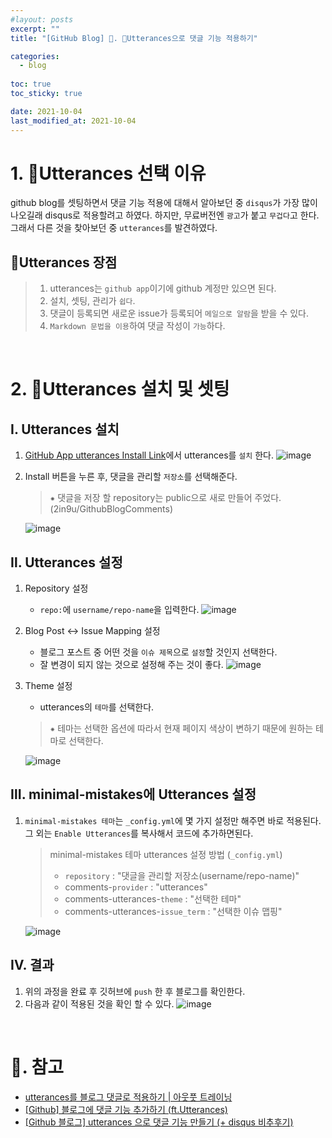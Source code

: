 ```yaml
---
#layout: posts
excerpt: ""
title: "[GitHub Blog] 📂. 🔮Utterances으로 댓글 기능 적용하기"

categories:
  - blog
  
toc: true
toc_sticky: true

date: 2021-10-04
last_modified_at: 2021-10-04
---
```


# 1. 🔮Utterances 선택 이유
github blog를 셋팅하면서 댓글 기능 적용에 대해서 알아보던 중 `disqus`가 가장 많이 나오길래 disqus로 적용할려고 하였다. 하지만, 무료버전엔 `광고`가 붙고 `무겁다`고 한다. 그래서 다른 것을 찾아보던 중 `utterances`를 발견하였다. 

## 🔮Utterances 장점
 > 1. utterances는 `github app`이기에 github 계정만 있으면 된다.  
 > 2. 설치, 셋팅, 관리가 `쉽다`.  
 > 3. 댓글이 등록되면 새로운 issue가 등록되어 `메일으로 알람`을 받을 수 있다.  
 > 4. `Markdown 문법을 이용`하여 댓글 작성이 `가능`하다.  

<br>

# 2. 🔮Utterances 설치 및 셋팅
## Ⅰ. Utterances 설치
1. [GitHub App utterances Install Link](https://github.com/apps/utterances
)에서 utterances를 `설치` 한다.
![image](../../assets/images/blog_img/2_utterances/utterances_install.png)

2. Install 버튼을 누른 후, 댓글을 관리할 `저장소`를 선택해준다. 
   > ⁕ 댓글을 저장 할 repository는 public으로 새로 만들어 주었다. (2in9u/GithubBlogComments)

    ![image](../../assets/images/blog_img/2_utterances/utterances_install_setting.png)

## Ⅱ. Utterances 설정
1. Repository 설정
   * `repo:`에 `username/repo-name`을 입력한다.
   ![image](../../assets/images/blog_img/2_utterances/utterances_repository_setting.png)

2. Blog Post ↔ Issue Mapping 설정
   * 블로그 포스트 중 어떤 것을 `이슈 제목`으로 `설정`할 것인지 선택한다.
   * 잘 변경이 되지 않는 것으로 설정해 주는 것이 좋다.
    ![image](../../assets/images/blog_img/2_utterances/utterances_issueMapping_setting.png)

3. Theme 설정
    * utterances의 `테마`를 선택한다.
    > ⁕ 테마는 선택한 옵션에 따라서 현재 페이지 색상이 변하기 때문에 원하는 테마로 선택한다.

    ![image](../../assets/images/blog_img/2_utterances/utterances_theme_setting.png)


## Ⅲ. minimal-mistakes에 Utterances 설정
1. `minimal-mistakes 테마`는 `_config.yml`에 몇 가지 설정만 해주면 바로 적용된다. 그 외는 `Enable Utterances`를 복사해서 코드에 추가하면된다.
    > minimal-mistakes 테마 utterances 설정 방법  (`_config.yml`)
    > - `repository` : "댓글을 관리할 저장소(username/repo-name)"  
    > - comments-`provider` : "utterances"
    > - comments-utterances-`theme` : "선택한 테마"
    > - comments-utterances-`issue_term` :  "선택한 이슈 맵핑"

    ![image](../../assets/images/blog_img/2_utterances/mm_setting.png)
    

## Ⅳ. 결과
1. 위의 과정을 완료 후 깃허브에 `push` 한 후 블로그를 확인한다.
2. 다음과 같이 적용된 것을 확인 할 수 있다.
   ![image](../../assets/images/blog_img/2_utterances/comments_result.png)

<br>

# 📑. 참고

* [utterances를 블로그 댓글로 적용하기 \| 아웃풋 트레이닝](https://baek.dev/post/4/)  
* [[Github] 블로그에 댓글 기능 추가하기 (ft.Utterances)](https://outstanding1301.github.io/dev/2021/01/07/utterances/)  
* [[Github 블로그] utterances 으로 댓글 기능 만들기 (+ disqus 비추후기)](https://ansohxxn.github.io/blog/utterances/#4-github-%EB%A9%94%EC%9D%BC-%EC%95%8C%EB%A6%BC-%EC%84%A4%EC%A0%95%ED%95%98%EA%B8%B0-%EB%A9%94%EC%9D%BC%EB%A1%9C-%EB%8C%93%EA%B8%80-%EC%95%8C%EB%A6%BC-%EB%B0%9B%EA%B8%B0)  
